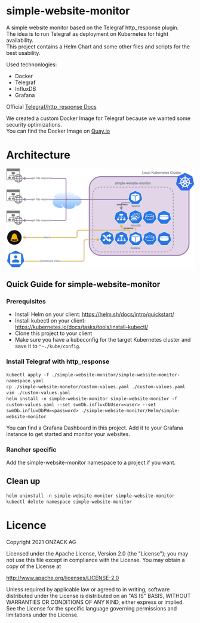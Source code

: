 # simple-website-monitor

A simple website monitor based on the Telegraf http_response plugin.  
The idea is to run Telegraf as deployment on Kubernetes for hight availability.    
This project contains a Helm Chart and some other files and scripts for the best usability.  

Used technonlogies:
* Docker
* Telegraf
* InfluxDB
* Grafana

Official [Telegraf/http_response Docs](https://github.com/influxdata/telegraf/tree/master/plugins/inputs/http_response  )

We created a custom Docker Image for Telegraf because we wanted some security optimizations.  
You can find the Docker Image on [Quay.io](https://quay.io/repository/onzack/telegraf-swm?tab=tags)

# Architecture
![A Sample Graph for visualization ](https://github.com/onzack/simple-website-monitor/blob/main/Docs/simple-website-monitor-architecture.png)

## Quick Guide for simple-website-monitor

### Prerequisites
- Install Helm on your client: https://helm.sh/docs/intro/quickstart/
- Install kubectl on your client: https://kubernetes.io/docs/tasks/tools/install-kubectl/  
- Clone this project to your client  
- Make sure you have a kubeconfig for the target Kubernetes cluster and save it to ```"~./kube/config```.

### Install Telegraf with http_response
```
kubectl apply -f ./simple-website-monitor/simple-website-monitor-namespace.yaml
cp ./simple-website-monotor/custom-values.yaml ./custom-values.yaml
vim ./custom-values.yaml
helm install -n simple-website-monitor simple-website-monitor -f custom-values.yaml --set swmDb.influxDbUser=<user> --set swmDb.influxDbPW=<password> ./simple-website-monitor/Helm/simple-website-monitor
```
You can find a Grafana Dashboard in this project. Add it to your Grafana instance to get started and monitor your websites.

### Rancher specific
Add the simple-website-monitor namespace to a project if you want.

## Clean up
```
helm uninstall -n simple-website-monitor simple-website-monitor
kubectl delete namespace simple-website-monitor
```

# Licence
Copyright 2021 ONZACK AG

Licensed under the Apache License, Version 2.0 (the "License");
you may not use this file except in compliance with the License.
You may obtain a copy of the License at

http://www.apache.org/licenses/LICENSE-2.0

Unless required by applicable law or agreed to in writing, software
distributed under the License is distributed on an "AS IS" BASIS,
WITHOUT WARRANTIES OR CONDITIONS OF ANY KIND, either express or implied.
See the License for the specific language governing permissions and
limitations under the License.
